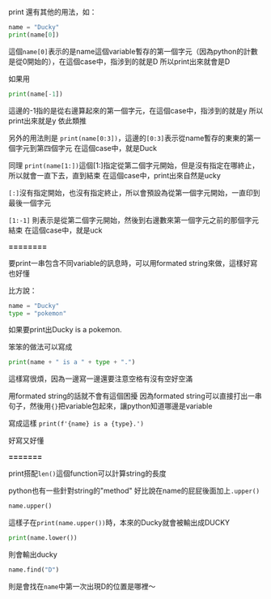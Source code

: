 print 還有其他的用法，如：
```python
name = "Ducky"
print(name[0])
```

這個`name[0]`表示的是name這個variable暫存的第一個字元（因為python的計數是從0開始的），在這個case中，指涉到的就是D
所以print出來就會是D

如果用
```python
print(name[-1])
```
這邊的-1指的是從右邊算起來的第一個字元，在這個case中，指涉到的就是y
所以print出來就是y
依此類推

另外的用法則是
`print(name[0:3])`，這邊的`[0:3]`表示從name暫存的東東的第一個字元到第四個字元
在這個case中，就是Duck

同理
`print(name[1:])`這個[1:]指定從第二個字元開始，但是沒有指定在哪終止，所以就會一直下去，直到結束
在這個case中，print出來自然是ucky

`[:]`沒有指定開始，也沒有指定終止，所以會預設為從第一個字元開始，一直印到最後一個字元

`[1:-1]` 則表示是從第二個字元開始，然後到右邊數來第一個字元之前的那個字元結束
在這個case中，就是uck

**========**

要print一串包含不同variable的訊息時，可以用formated string來做，這樣好寫也好懂

比方說：
```python
name = "Ducky"
type = "pokemon"
```

如果要print出Ducky is a pokemon.

笨笨的做法可以寫成
```python
print(name + " is a " + type + ".")
```

這樣寫很煩，因為一邊寫一邊還要注意空格有沒有空好空滿

用formated string的話就不會有這個困擾
因為formated string可以直接打出一串句子，然後用`{}`把variable包起來，讓python知道哪邊是variable

寫成這樣
`print(f'{name} is a {type}.')`

好寫又好懂

**=======**

print搭配`len()`這個function可以計算string的長度

python也有一些針對string的"method"
好比說在name的屁屁後面加上`.upper()`

```python
name.upper()
```

這樣子在`print(name.upper())`時，本來的Ducky就會被輸出成DUCKY


```python
print(name.lower())
```
則會輸出ducky


```python
name.find("D")
```

則是會找在`name`中第一次出現D的位置是哪裡～
